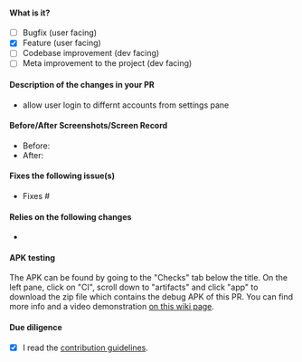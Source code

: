 <!-- Hey there. Thank you so much for improving NewPipe, and filling out the details. Having roughly the same layout helps everyone considerably :)-->

#### What is it?
- [ ] Bugfix (user facing)
- [x] Feature (user facing)
- [ ] Codebase improvement (dev facing)
- [ ] Meta improvement to the project (dev facing)

#### Description of the changes in your PR
<!-- While bullet points are the norm in this section, feel free to write free-form text instead of a list -->
- allow user login to differnt accounts from settings pane

#### Before/After Screenshots/Screen Record
<!-- If your PR changes the app's UI in any way, please include screenshots or a video showing exactly what changed, so that developers and users can pinpoint it easily. Delete this if it doesn't apply to your PR.-->
- Before:
- After:

#### Fixes the following issue(s)
<!-- Prefix issues with "Fixes" so that GitHub closes them when the PR is merged (note that each "Fixes #" should be in its own item). Also add any other relevant links. -->
- Fixes #

#### Relies on the following changes
<!-- Delete this if it doesn't apply to your PR. -->
- 

#### APK testing
<!-- Use a new, meaningfully named branch. The name is used as a suffix for the app ID to allow installing and testing multiple versions of NewPipe, e.g. "commentfix", if your PR implements a bugfix for comments. (No names like "patch-0" and "feature-1".)  -->
<!-- Remove the following line if you directly link the APK created by the CI pipeline. Directly linking is preferred if you need to let users test.-->
The APK can be found by going to the "Checks" tab below the title. On the left pane, click on "CI", scroll down to "artifacts" and click "app" to download the zip file which contains the debug APK of this PR. You can find more info and a video demonstration [on this wiki page](https://github.com/TeamNewPipe/NewPipe/wiki/Download-APK-for-PR).

#### Due diligence
- [x] I read the [contribution guidelines](https://github.com/TeamNewPipe/NewPipe/blob/HEAD/.github/CONTRIBUTING.md).
